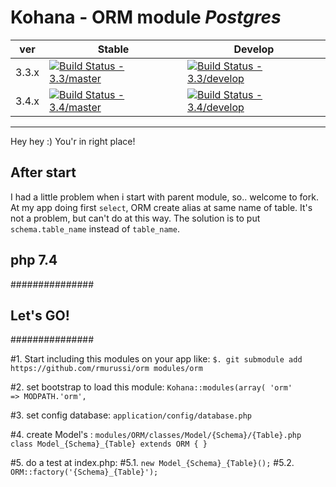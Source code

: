 # Kohana - ORM module *Postgres*

| ver   | Stable                                                                                                                     | Develop                                                                                                                      |
|-------|----------------------------------------------------------------------------------------------------------------------------|------------------------------------------------------------------------------------------------------------------------------|
| 3.3.x | [![Build Status - 3.3/master](https://travis-ci.org/kohana/orm.svg?branch=3.3%2Fmaster)](https://travis-ci.org/kohana/orm) | [![Build Status - 3.3/develop](https://travis-ci.org/kohana/orm.svg?branch=3.3%2Fdevelop)](https://travis-ci.org/kohana/orm) |
| 3.4.x | [![Build Status - 3.4/master](https://travis-ci.org/kohana/orm.svg?branch=3.4%2Fmaster)](https://travis-ci.org/kohana/orm) | [![Build Status - 3.4/develop](https://travis-ci.org/kohana/orm.svg?branch=3.4%2Fdevelop)](https://travis-ci.org/kohana/orm) |

------------------------------------------------------------------
Hey hey :)
You'r in right place!
## After start ##
I had a little problem when i start with parent module, so.. welcome to fork.
At my app doing first `select`, ORM create alias at same name of table. It's not a problem, but can't do at this way.
The solution is to put `schema.table_name` instead of `table_name`.

## php 7.4

###############
## Let's GO! ##
###############

#1. Start including this modules on your app like:
`$. git submodule add https://github.com/rmurussi/orm modules/orm`

#2. set bootstrap to load this module:
	`Kohana::modules(array(
		'orm'        => MODPATH.'orm',`

#3. set config database:
	`application/config/database.php`

#4. create Model's :
	`modules/ORM/classes/Model/{Schema}/{Table}.php` `class Model_{Schema}_{Table} extends ORM { }`

#5. do a test at index.php:
#5.1.	`new Model_{Schema}_{Table}();`
#5.2.	`ORM::factory('{Schema}_{Table}');`